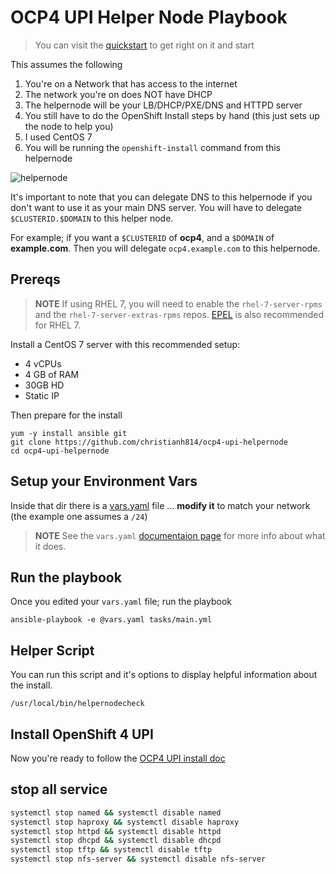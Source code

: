 # OCP4 UPI Helper Node Playbook

> You can visit the [quickstart](docs/quickstart.md) to get right on it and start

This assumes the following

1. You're on a Network that has access to the internet
2. The network you're on does NOT have DHCP
3. The helpernode will be your LB/DHCP/PXE/DNS and HTTPD server
4. You still have to do the OpenShift Install steps by hand (this just sets up the node to help you)
5. I used CentOS 7
6. You will be running the `openshift-install` command from this helpernode

![helpernode](docs/images/hn.jpg)


It's important to note that you can delegate DNS to this helpernode if you don't want to use it as your main DNS server. You will have to delegate `$CLUSTERID.$DOMAIN` to this helper node.

For example; if you want a `$CLUSTERID` of **ocp4**, and a `$DOMAIN` of **example.com**. Then you will delegate `ocp4.example.com` to this helpernode.

## Prereqs

> **NOTE** If using RHEL 7, you will need to enable the `rhel-7-server-rpms` and the `rhel-7-server-extras-rpms` repos. [EPEL](https://fedoraproject.org/wiki/EPEL) is also recommended for RHEL 7.

Install a CentOS 7 server with this recommended setup:

* 4 vCPUs
* 4 GB of RAM
* 30GB HD
* Static IP

Then prepare for the install

```
yum -y install ansible git
git clone https://github.com/christianh814/ocp4-upi-helpernode
cd ocp4-upi-helpernode
```

## Setup your Environment Vars

Inside that dir there is a [vars.yaml](docs/examples/vars.yaml) file ... **__modify it__** to match your network (the example one assumes a `/24`)

> **NOTE** See the `vars.yaml` [documentaion page](docs/vars-doc.md) for more info about what it does.


## Run the playbook

Once you edited your `vars.yaml` file; run the playbook

```
ansible-playbook -e @vars.yaml tasks/main.yml
```

## Helper Script

You can run this script and it's options to display helpful information about the install.

```
/usr/local/bin/helpernodecheck
```

## Install OpenShift 4 UPI

Now you're ready to follow the [OCP4 UPI install doc](https://docs.openshift.com/container-platform/4.2/installing/installing_bare_metal/installing-bare-metal.html#ssh-agent-using_installing-bare-metal)

## stop all service
```bash
systemctl stop named && systemctl disable named
systemctl stop haproxy && systemctl disable haproxy
systemctl stop httpd && systemctl disable httpd
systemctl stop dhcpd && systemctl disable dhcpd
systemctl stop tftp && systemctl disable tftp
systemctl stop nfs-server && systemctl disable nfs-server


```
